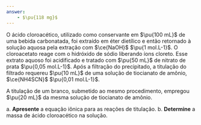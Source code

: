 ```yaml
---
answer:
    - $\pu{118 mg}$
---
```


O ácido cloroacético, utilizado como conservante em $\pu{100 mL}$ de uma bebida carbonatada, foi extraído em éter dietílico e então retornado à solução aquosa pela extração com $\ce{NaOH}$ $\pu{1 mol.L-1}$. O cloroacetato reage com o hidróxido de sódio liberando íons cloreto. Esse extrato aquoso foi acidificado e tratado com $\pu{50 mL}$ de nitrato de prata $\pu{0,05 mol.L-1}$. Após a filtração do precipitado, a titulação do filtrado requereu $\pu{10 mL}$ de uma solução de tiocianato de amônio, $\ce{NH4SCN}$ $\pu{0,01 mol.L-1}$. 

A titulação de um branco, submetido ao mesmo procedimento, empregou $\pu{20 mL}$ da mesma solução de tiocianato de amônio.

a. **Apresente** a equação iônica para as reações de titulação.
b. **Determine** a massa de ácido cloroacético na solução.

